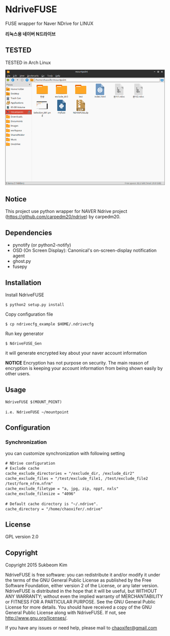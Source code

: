 # NdriveFUSE
FUSE wrapper for Naver NDrive for LINUX

**리눅스용 네이버 N드라이브**

## TESTED
TESTED in Arch Linux

![](https://github.com/seokbeomKim/NdriveFUSE/blob/gh-pages/screenshot_001.png)
## Notice
This project use python wrapper for NAVER Ndrive project (https://github.com/carpedm20/ndrive) by carpedm20.

## Dependencies
- pynotify (or python2-notify)
- OSD (On Screen Display): Canonical's on-screen-display notification agent
- ghost.py
- fusepy

## Installation 
Install NdriveFUSE
```
$ python2 setup.py install
```

Copy configuration file
```
$ cp ndrivecfg_example $HOME/.ndrivecfg
```

Run key generator 
```
$ NdriveFUSE_Gen
```
   it will generate encrypted key about your naver account information
   
   **NOTICE** Encryption has not purpose on security. The main reason of
   encryption is keeping your account information from being shown easily by 
   other users.

## Usage
```
NdriveFUSE $(MOUNT_POINT)

i.e. NdriveFUSE ~/mountpoint
```

## Configuration
### Synchronization
you can customize synchronization with following setting
```
# NDrive configuration
# Exclude cache
cache_exclude_directories = "/exclude_dir, /exclude_dir2"
cache_exclude_files = "/test/exclude_file1, /test/exclude_file2 /test/form_nfrm.nfrm"
cache_exclude_filetype = "a, jpg, zip, nppt, nxls"
cache_exclude_filesize = "4096"

# Default cache directory is "~/.ndrive".
cache_directory = "/home/chaoxifer/.ndrive"
```

## License
GPL version 2.0

## Copyright
Copyright 2015 Sukbeom Kim

NdriveFUSE is free software: you can redistribute it and/or modify
it under the terms of the GNU General Public License as published by
the Free Software Foundation, either version 2 of the License, or
any later version.
NdriveFUSE is distributed in the hope that it will be useful,
but WITHOUT ANY WARRANTY; without even the implied warranty of
MERCHANTABILITY or FITNESS FOR A PARTICULAR PURPOSE.  See the
GNU General Public License for more details.
You should have received a copy of the GNU General Public License
along with NdriveFUSE.  If not, see <http://www.gnu.org/licenses/>.


If you have any issues or need help, please mail to chaoxifer@gmail.com

